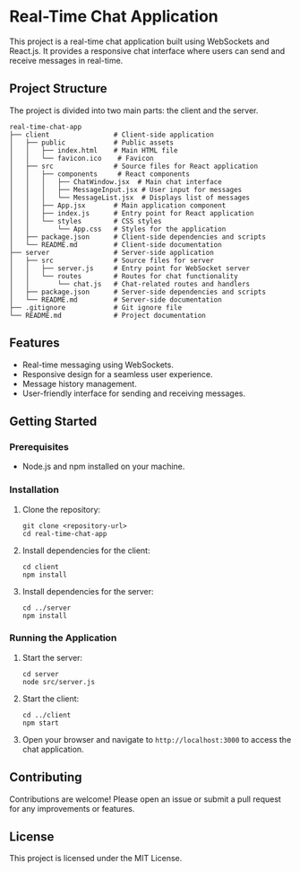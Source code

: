 # Real-Time Chat Application

This project is a real-time chat application built using WebSockets and React.js. It provides a responsive chat interface where users can send and receive messages in real-time.

## Project Structure

The project is divided into two main parts: the client and the server.

```
real-time-chat-app
├── client                # Client-side application
│   ├── public            # Public assets
│   │   ├── index.html    # Main HTML file
│   │   └── favicon.ico    # Favicon
│   ├── src               # Source files for React application
│   │   ├── components     # React components
│   │   │   ├── ChatWindow.jsx  # Main chat interface
│   │   │   ├── MessageInput.jsx # User input for messages
│   │   │   └── MessageList.jsx  # Displays list of messages
│   │   ├── App.jsx       # Main application component
│   │   ├── index.js      # Entry point for React application
│   │   └── styles        # CSS styles
│   │       └── App.css   # Styles for the application
│   ├── package.json      # Client-side dependencies and scripts
│   └── README.md         # Client-side documentation
├── server                # Server-side application
│   ├── src               # Source files for server
│   │   ├── server.js     # Entry point for WebSocket server
│   │   └── routes        # Routes for chat functionality
│   │       └── chat.js   # Chat-related routes and handlers
│   ├── package.json      # Server-side dependencies and scripts
│   └── README.md         # Server-side documentation
├── .gitignore            # Git ignore file
└── README.md             # Project documentation
```

## Features

- Real-time messaging using WebSockets.
- Responsive design for a seamless user experience.
- Message history management.
- User-friendly interface for sending and receiving messages.

## Getting Started

### Prerequisites

- Node.js and npm installed on your machine.

### Installation

1. Clone the repository:
   ```
   git clone <repository-url>
   cd real-time-chat-app
   ```

2. Install dependencies for the client:
   ```
   cd client
   npm install
   ```

3. Install dependencies for the server:
   ```
   cd ../server
   npm install
   ```

### Running the Application

1. Start the server:
   ```
   cd server
   node src/server.js
   ```

2. Start the client:
   ```
   cd ../client
   npm start
   ```

3. Open your browser and navigate to `http://localhost:3000` to access the chat application.

## Contributing

Contributions are welcome! Please open an issue or submit a pull request for any improvements or features.

## License

This project is licensed under the MIT License.